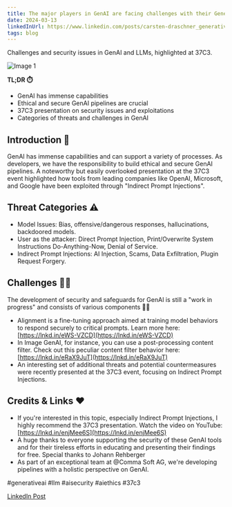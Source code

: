 ```yaml
---
title: The major players in GenAI are facing challenges with their Generative AIs. GenAI capabilities and security issues related to LLMs Tools • 37C3 Presentation
date: 2024-03-13
linkedInUrl: https://www.linkedin.com/posts/carsten-draschner_generativeai-llm-aisecurity-activity-7167923469148475392-plqf?utm_source=share&utm_medium=member_desktop
tags: blog
---
```


Challenges and security issues in GenAI and LLMs, highlighted at 37C3.

![Image 1](/img/blog_images/1708966127693.jpeg)

**TL;DR ⏱️**
- GenAI has immense capabilities
- Ethical and secure GenAI pipelines are crucial
- 37C3 presentation on security issues and exploitations
- Categories of threats and challenges in GenAI

<!-- excerpt -->

## Introduction 📖

GenAI has immense capabilities and can support a variety of processes. As developers, we have the responsibility to build ethical and secure GenAI pipelines. A noteworthy but easily overlooked presentation at the 37C3 event highlighted how tools from leading companies like OpenAI, Microsoft, and Google have been exploited through "Indirect Prompt Injections".

## Threat Categories ⚠️

- Model Issues: Bias, offensive/dangerous responses, hallucinations, backdoored models.
- User as the attacker: Direct Prompt Injection, Print/Overwrite System Instructions Do-Anything-Now, Denial of Service.
- Indirect Prompt Injections: AI Injection, Scams, Data Exfiltration, Plugin Request Forgery.

## Challenges 💪🏼

The development of security and safeguards for GenAI is still a "work in progress" and consists of various components 👮🏼
- Alignment is a fine-tuning approach aimed at training model behaviors to respond securely to critical prompts. Learn more here: [https://lnkd.in/eWS-VZCD](https://lnkd.in/eWS-VZCD)
- In Image GenAI, for instance, you can use a post-processing content filter. Check out this peculiar content filter behavior here: [https://lnkd.in/eRaX9JuT](https://lnkd.in/eRaX9JuT)
- An interesting set of additional threats and potential countermeasures were recently presented at the 37C3 event, focusing on Indirect Prompt Injections.

## Credits & Links ❤️

- If you're interested in this topic, especially Indirect Prompt Injections, I highly recommend the 37C3 presentation. Watch the video on YouTube: [https://lnkd.in/enjMee6S](https://lnkd.in/enjMee6S)
- A huge thanks to everyone supporting the security of these GenAI tools and for their tireless efforts in educating and presenting their findings for free. Special thanks to Johann Rehberger
- As part of an exceptional team at @Comma Soft AG, we're developing pipelines with a holistic perspective on GenAI.

#generativeai #llm #aisecurity #aiethics #37c3

[LinkedIn Post](https://www.linkedin.com/posts/carsten-draschner_generativeai-llm-aisecurity-activity-7167923469148475392-plqf?utm_source=share&utm_medium=member_desktop)
